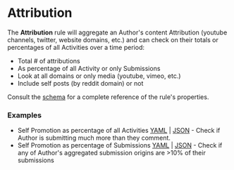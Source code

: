 # Attribution

The **Attribution** rule will aggregate an Author's content Attribution (youtube channels, twitter, website domains, etc.) and can check on their totals or percentages of all Activities over a time period:
* Total # of attributions 
* As percentage of all Activity or only Submissions
* Look at all domains or only media (youtube, vimeo, etc.)
* Include self posts (by reddit domain) or not

Consult the [schema](https://json-schema.app/view/%23/%23%2Fdefinitions%2FCheckJson/%23%2Fdefinitions%2FAttributionJSONConfig?url=https%3A%2F%2Fraw.githubusercontent.com%2FFoxxMD%2Fcontext-mod%2Fmaster%2Fsrc%2FSchema%2FApp.json) for a complete reference of the rule's properties.

### Examples

* Self Promotion as percentage of all Activities [YAML](/docs/subreddit/components/attribution/redditSelfPromoAll.yaml) | [JSON](/docs/subreddit/components/attribution/redditSelfPromoAll.json5) - Check if Author is submitting much more than they comment.
* Self Promotion as percentage of Submissions [YAML](/docs/subreddit/components/attribution/redditSelfPromoSubmissionsOnly.yaml) | [JSON](/docs/examplesm/attribution/redditSelfPromoSubmissionsOnly.json5) - Check if any of Author's aggregated submission origins are >10% of their submissions
